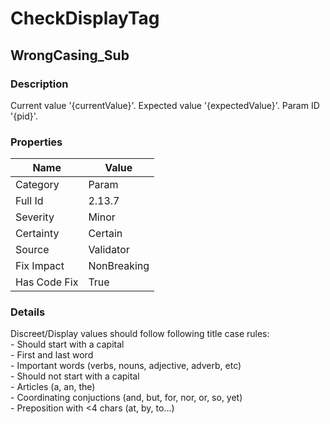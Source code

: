 ﻿---  
uid: Validator_2_13_7  
---

# CheckDisplayTag

## WrongCasing\_Sub

### Description

Current value '{currentValue}'. Expected value '{expectedValue}'. Param ID '{pid}'.

### Properties

| Name         | Value       |
| ------------ | ----------- |
| Category     | Param       |
| Full Id      | 2.13.7      |
| Severity     | Minor       |
| Certainty    | Certain     |
| Source       | Validator   |
| Fix Impact   | NonBreaking |
| Has Code Fix | True        |

### Details

Discreet\/Display values should follow following title case rules:  
\- Should start with a capital  
    \- First and last word  
    \- Important words (verbs, nouns, adjective, adverb, etc)  
\- Should not start with a capital  
    \- Articles (a, an, the)  
    \- Coordinating conjuctions (and, but, for, nor, or, so, yet)  
    \- Preposition with \<4 chars (at, by, to...)
